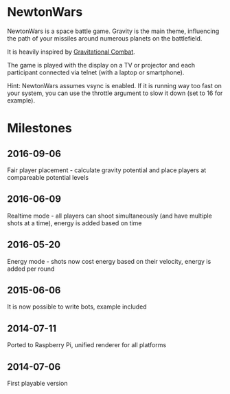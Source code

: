 NewtonWars
==========

NewtonWars is a space battle game. Gravity is the main theme, influencing the path of your missiles around numerous planets on the battlefield.

It is heavily inspired by [Gravitational Combat](https://web.archive.org/web/20041128233753/http://home.cs.tum.edu/~jain/software/gravcombat.php).

The game is played with the display on a TV or projector and each participant connected via telnet (with a laptop or smartphone). 

Hint: NewtonWars assumes vsync is enabled. If it is running way too fast on your system, you can use the throttle argument to slow it down (set to 16 for example).


Milestones
==========

2016-09-06
----------
Fair player placement - calculate gravity potential and place players at compareable potential levels

2016-06-09
----------
Realtime mode - all players can shoot simultaneously (and have multiple shots at a time), energy is added based on time

2016-05-20
----------
Energy mode - shots now cost energy based on their velocity, energy is added per round

2015-06-06
----------
It is now possible to write bots, example included

2014-07-11
----------
Ported to Raspberry Pi, unified renderer for all platforms

2014-07-06
----------
First playable version
